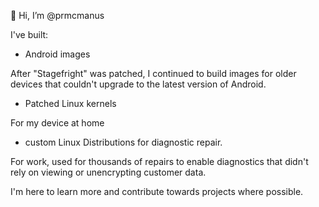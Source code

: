👋 Hi, I’m @prmcmanus


I've built: 
- Android images

After "Stagefright" was patched, I continued to build images for older devices that couldn't upgrade to the latest version of Android.

- Patched Linux kernels

For my device at home

- custom Linux Distributions for diagnostic repair.

For work, used for thousands of repairs to enable diagnostics that didn't rely on viewing or unencrypting customer data.


I'm here to learn more and contribute towards projects where possible.



<!---
- 👀 I’m interested in ...
- 🌱 I’m currently learning ...
- 💞️ I’m looking to collaborate on ...
- 📫 How to reach me ...
--->


<!---
prmcmanus/prmcmanus is a ✨ special ✨ repository because its `README.md` (this file) appears on your GitHub profile.
You can click the Preview link to take a look at your changes.
--->
